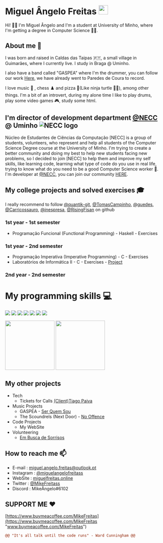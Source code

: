 # Miguel Ângelo Freitas <img src="https://raw.githubusercontent.com/MartinHeinz/MartinHeinz/master/wave.gif" width="30px">

Hi! 👋😊 I'm Miguel Ângelo and I'm a student at University of Minho, where I'm getting a degree in Computer Science 👨‍💻.

## About me 👀

I was born and raised in Caldas das Taipas 🇵🇹, a small village in Guimarães, where I currently live. I study in Braga @ Uminho.

I also have a band called "GASPEA" where I'm the drummer, you can follow our work [Here](https://linktr.ee/gaspea "GASPEA linktree"), we have already went to Paredes de Coura to record.

I love music 🎵 , chess ♟️ and pizza 🍕(Like ninja turtle 🐱‍👤), among other things. I'm a bit of an introvert, during my alone time I like to play drums, play some video games 🎮, study some html.

## I'm director of development department [@NECC](https://github.com/NECC) @ Uminho ![NECC logo](https://cdn.discordapp.com/avatars/782294405704581160/1cbe60e471f3c9cc4979479ca2ae5e24.png?size=64)

Núcleo de Estudantes de Ciências da Computação [NECC] is a group of students, volunteers, who represent and help all students of the Computer Science Degree course at the University of Minho. I'm trying to create a better community and doing my best to help new students facing new problems, so I decided to join [NECC] to help them and improve my self skills, like learning code, learning what type of code do you use in real life, trying to know what do you need to be a good Computer Science worker 🤖. I'm developer at [@NECC](https://github.com/NECC), you can join our community [HERE](http://bit.ly/DiscordLCC).


<!--
**MrNameless10/MrNameless10** is a ✨ _special_ ✨ repository because its `README.md` (this file) appears on your GitHub profile.

Here are some ideas to get you started:

- 🔭 I’m currently working on ...
- 🌱 I’m currently learning ...
- 👯 I’m looking to collaborate on ...
- 🤔 I’m looking for help with ...
- 💬 Ask me about ...
- 📫 How to reach me: ...
- 😄 Pronouns: ...
- ⚡ Fun fact: ...
-->


## My college projects and solved exercises 🎓
I really recommend to follow [@quantik-git](https://github.com/quantik-git), [@TomasCampinho](https://github.com/TomasCampinho), [@guedes](https://github.com/FrancesinhaMan), [@Carricossauro](https://github.com/Carricossauro), [@inespresa](https://github.com/inespresa), [@RisingFisan](https://github.com/RisingFisan) on github
### 1st year - 1st semester
* Programação Funcional (Functional Programming) - Haskell - Exercises
### 1st year - 2nd semester
* Programação Imperativa (Imperative Programming) - C - Exercises
* Laboratórios de Informática II - C - Exercises - [Project](https://github.com/MrNameless10/LA1-PL2-G07)

### 2nd year - 2nd semester


# My programming skills 💻

![](https://img.shields.io/badge/Code-VisualStudioCode-informational?style=flat&logo=visual-studio-code&logoColor=white&color=blue)
![](https://img.shields.io/badge/Code-Haskell-informational?style=flat&logo=haskell&logoColor=white&color=blue)
![](https://img.shields.io/badge/Code-C-informational?style=flat&logo=c&logoColor=white&color=blue)
![](https://img.shields.io/badge/Code-HTML-informational?style=flat&logo=html5&logoColor=white&color=blue)
![](https://img.shields.io/badge/Code-CSS-informational?style=flat&logo=css3&logoColor=white&color=blue)
![](https://img.shields.io/badge/Code-Python-informational?style=flat&logo=python&logoColor=white&color=blue)
![](https://img.shields.io/badge/Code-JAVA-informational?style=flat&logo=java&logoColor=white&color=blue)


<img height="160" src="https://github-readme-stats.vercel.app/api?username=mrnameless10&count_private=true&show_icons=true"> <img height="160" src="https://github-readme-stats.vercel.app/api/top-langs/?username=MrNameless10&langs_count=5&layout=compact">


## My other projects 
* Tech
  * Tickets for Calls [(Client)Tiago Paiva](https://github.com/MrNameless10/ChamadasAleatoriasBot-1)
* Music Projects
  * GASPEA - [Ser Quem Sou](https://www.youtube.com/watch?v=kGMe_rXcDOU&ab_channel=GASPEA) [](https://img.shields.io/youtube/views/kGMe_rXcDOU?style=social)
  * The Scoundrels (Next Door) - [No Offence](https://youtu.be/4XcOEYNk7R4)
* Code Projects
  * My WebSite
* Volunteering
  * [Em Busca de Sorrisos](https://www.facebook.com/embuscadesorrisosesct/)


## How to reach me 📫
* E-mail : miguel.angelo.freitas@outlook.pt
* Instagram : [@miguelangelofreitass](https://www.instagram.com/miguelangelofreitass "@miguelangelofreitass")
* WebSite : [miguelfreitas.online](https://miguelfreitas.online/ "Miguel Freitas Website")
* Twitter : [@MikeFreitass](https://twitter.com/MikeFreitass "@MikeFreitass")
* Discord : MikeÂngelo#6102

## SUPPORT ME ❤
[https://www.buymeacoffee.com/MikeFreitas](https://www.buymeacoffee.com/MikeFreitas "www.buymeacoffee.com/MikeFreitas")

```diff
@@ "It's all talk until the code runs" - Ward Cunningham @@
```
[](https://img.shields.io/github/followers/MrNameless10?style=social)

